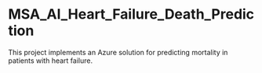 # MSA_AI_Heart_Failure_Death_Prediction
This project implements an Azure solution for predicting mortality in patients with heart failure.

